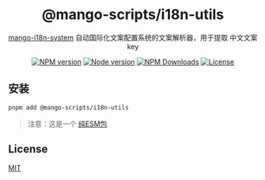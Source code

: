 <h1 align="center">
@mango-scripts/i18n-utils
</h1>
<p align="center"><a href="https://github.com/AlbertLin0923/mango-i18n-system" target="__blank" rel="noopener noreferrer">mango-i18n-system</a> 自动国际化文案配置系统的文案解析器，用于提取 中文文案key

<p>
<p align="center">
<a href="https://www.npmjs.com/package/@mango-scripts/i18n-utils" target="__blank" rel="noopener noreferrer"><img src="https://img.shields.io/npm/v/@mango-scripts/i18n-utils?label=" alt="NPM version"></a>
<a href="https://www.npmjs.com/package/@mango-scripts/i18n-utils" target="__blank" rel="noopener noreferrer"><img src="https://img.shields.io/node/v/@mango-scripts/i18n-utils" alt="Node version"></a>
<a href="https://www.npmjs.com/package/@mango-scripts/i18n-utils" target="__blank" rel="noopener noreferrer"><img alt="NPM Downloads" src="https://img.shields.io/npm/dt/@mango-scripts/i18n-utils"></a>
<a href="./LICENSE" target="__blank" rel="noopener noreferrer"><img alt="License" src="https://img.shields.io/github/license/Albertlin0923/mango-scripts"></a>
</p>

## 安装

```bash
pnpm add @mango-scripts/i18n-utils
```

> 注意：这是一个 [纯ESM包](https://gist.github.com/sindresorhus/a39789f98801d908bbc7ff3ecc99d99c#pure-esm-package)

## License

[MIT](./LICENSE)
